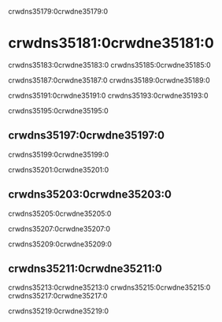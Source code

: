 crwdns35179:0crwdne35179:0
# crwdns35181:0crwdne35181:0

crwdns35183:0crwdne35183:0 crwdns35185:0crwdne35185:0

crwdns35187:0crwdne35187:0 crwdns35189:0crwdne35189:0

crwdns35191:0crwdne35191:0 crwdns35193:0crwdne35193:0

crwdns35195:0crwdne35195:0
## crwdns35197:0crwdne35197:0

crwdns35199:0crwdne35199:0


crwdns35201:0crwdne35201:0
## crwdns35203:0crwdne35203:0

crwdns35205:0crwdne35205:0

crwdns35207:0crwdne35207:0


crwdns35209:0crwdne35209:0
## crwdns35211:0crwdne35211:0

crwdns35213:0crwdne35213:0 crwdns35215:0crwdne35215:0 crwdns35217:0crwdne35217:0

crwdns35219:0crwdne35219:0 
